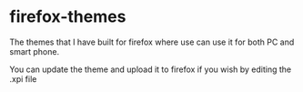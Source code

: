 # firefox-themes
The themes that I have built for firefox where use can use it for both PC and smart phone.


You can update the theme and upload it to firefox if you wish by editing the .xpi file
